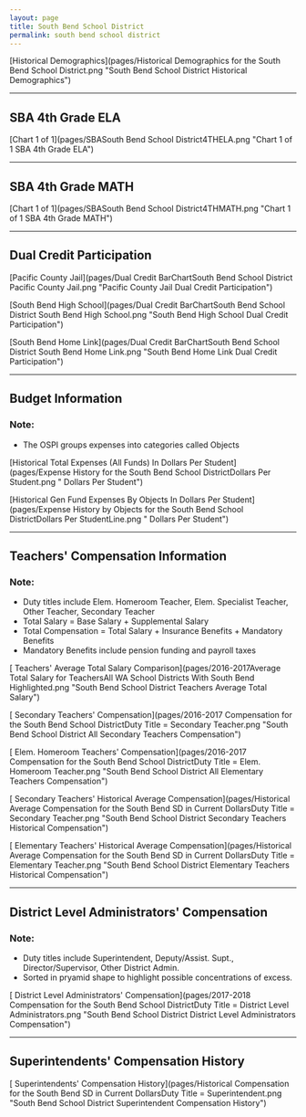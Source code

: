 ```yaml
---
layout: page
title: South Bend School District
permalink: south bend school district
---
```



[Historical Demographics](pages/Historical Demographics for the South Bend School District.png "South Bend School District Historical Demographics")

___

## SBA 4th Grade ELA

[Chart 1 of 1](pages/SBASouth Bend School District4THELA.png "Chart 1 of 1 SBA 4th Grade ELA")


___

## SBA 4th Grade MATH

[Chart 1 of 1](pages/SBASouth Bend School District4THMATH.png "Chart 1 of 1 SBA 4th Grade MATH")


___

## Dual Credit Participation

[Pacific County Jail](pages/Dual Credit BarChartSouth Bend School District Pacific County Jail.png "Pacific County Jail Dual Credit Participation")

[South Bend High School](pages/Dual Credit BarChartSouth Bend School District South Bend High School.png "South Bend High School Dual Credit Participation")

[South Bend Home Link](pages/Dual Credit BarChartSouth Bend School District South Bend Home Link.png "South Bend Home Link Dual Credit Participation")


___

## Budget Information
### Note:
- The OSPI groups expenses into categories called Objects

[Historical Total Expenses (All Funds) In Dollars Per Student](pages/Expense History for the South Bend School DistrictDollars Per Student.png " Dollars Per Student")

[Historical Gen Fund Expenses By Objects In Dollars Per Student](pages/Expense History by Objects for the South Bend School DistrictDollars Per StudentLine.png " Dollars Per Student")


___

## Teachers' Compensation Information
### Note:
- Duty titles include Elem. Homeroom Teacher, Elem. Specialist Teacher, Other Teacher, Secondary Teacher
- Total Salary = Base Salary + Supplemental Salary
- Total Compensation = Total Salary + Insurance Benefits + Mandatory Benefits
- Mandatory Benefits include pension funding and payroll taxes

[ Teachers' Average Total Salary Comparison](pages/2016-2017Average Total Salary for TeachersAll WA School Districts With South Bend Highlighted.png "South Bend School District Teachers Average Total Salary")

[ Secondary Teachers' Compensation](pages/2016-2017 Compensation for the South Bend School DistrictDuty Title = Secondary Teacher.png "South Bend School District All Secondary Teachers Compensation")

[ Elem. Homeroom Teachers' Compensation](pages/2016-2017 Compensation for the South Bend School DistrictDuty Title = Elem. Homeroom Teacher.png "South Bend School District All Elementary Teachers Compensation")

[ Secondary Teachers' Historical Average Compensation](pages/Historical Average Compensation for the South Bend SD in Current DollarsDuty Title = Secondary Teacher.png "South Bend School District Secondary Teachers Historical Compensation")

[ Elementary Teachers' Historical Average Compensation](pages/Historical Average Compensation for the South Bend SD in Current DollarsDuty Title = Elementary Teacher.png "South Bend School District Elementary Teachers Historical Compensation")


___

## District Level Administrators' Compensation

### Note:
- Duty titles include Superintendent, Deputy/Assist. Supt., Director/Supervisor, Other District Admin.
- Sorted in pryamid shape to highlight possible concentrations of excess.

[ District Level Administrators' Compensation](pages/2017-2018 Compensation for the South Bend School DistrictDuty Title = District Level Administrators.png "South Bend School District District Level Administrators Compensation")


___

## Superintendents' Compensation History

[ Superintendents' Compensation History](pages/Historical Compensation for the South Bend SD in Current DollarsDuty Title = Superintendent.png "South Bend School District Superintendent Compensation History")

